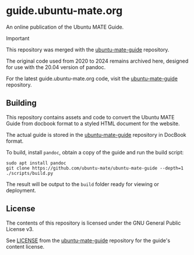 # guide.ubuntu-mate.org

An online publication of the Ubuntu MATE Guide.


> [!IMPORTANT]
> This repository was merged with the [ubuntu-mate-guide] repository.
>
> The original code used from 2020 to 2024 remains archived here, designed for
> use with the 20.04 version of pandoc.
>
> For the latest guide.ubuntu-mate.org code, visit the [ubuntu-mate-guide] repository.
>


## Building

This repository contains assets and code to convert the Ubuntu MATE Guide from
docbook format to a styled HTML document for the website.

The actual guide is stored in the [ubuntu-mate-guide] repository in DocBook format.

To build, install `pandoc`, obtain a copy of the guide and run the build script:

    sudo apt install pandoc
    git clone https://github.com/ubuntu-mate/ubuntu-mate-guide --depth=1
    ./scripts/build.py

The result will be output to the `build` folder ready for viewing or deployment.


## License

The contents of this repository is licensed under the GNU General Public License v3.

See [LICENSE](https://github.com/ubuntu-mate/ubuntu-mate-guide/blob/master/LICENSE) from the [ubuntu-mate-guide] repository for the guide's content license.


[ubuntu-mate-guide]: https://github.com/ubuntu-mate/ubuntu-mate-guide
